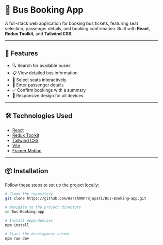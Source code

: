 # 🚌 Bus Booking App

A full-stack web application for booking bus tickets, featuring seat selection, passenger details, and booking confirmation. Built with **React**, **Redux Toolkit**, and **Tailwind CSS**.

---

## 🚀 Features

- 🔍 Search for available buses  
- 📋 View detailed bus information  
- 💺 Select seats interactively  
- 👤 Enter passenger details  
- ✅ Confirm bookings with a summary  
- 📱 Responsive design for all devices  

---

## 🛠️ Technologies Used

- [React](https://reactjs.org/)
- [Redux Toolkit](https://redux-toolkit.js.org/)
- [Tailwind CSS](https://tailwindcss.com/)
- [Vite](https://vitejs.dev/)
- [Framer Motion](https://www.framer.com/motion/)

---

## 📦 Installation

Follow these steps to set up the project locally:

```bash
# Clone the repository
git clone https://github.com/Harsh90Prajapati/Bus-Booking-app.git

# Navigate to the project directory
cd Bus-Booking-app

# Install dependencies
npm install

# Start the development server
npm run dev
